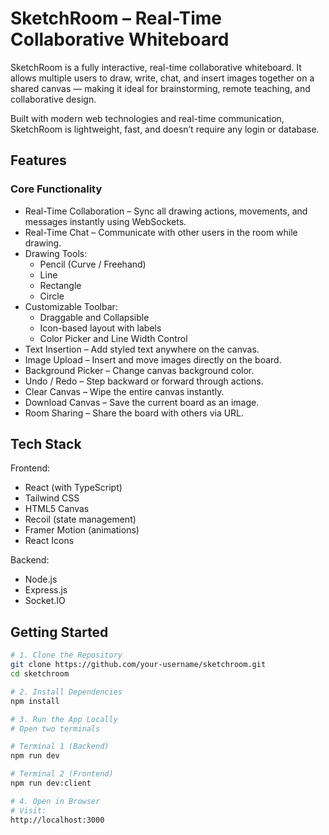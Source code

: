 # SketchRoom – Real-Time Collaborative Whiteboard

SketchRoom is a fully interactive, real-time collaborative whiteboard. It allows multiple users to draw, write, chat, and insert images together on a shared canvas — making it ideal for brainstorming, remote teaching, and collaborative design.

Built with modern web technologies and real-time communication, SketchRoom is lightweight, fast, and doesn’t require any login or database.

## Features

### Core Functionality

- Real-Time Collaboration – Sync all drawing actions, movements, and messages instantly using WebSockets.
- Real-Time Chat – Communicate with other users in the room while drawing.
- Drawing Tools:
  - Pencil (Curve / Freehand)
  - Line
  - Rectangle
  - Circle
- Customizable Toolbar:
  - Draggable and Collapsible
  - Icon-based layout with labels
  - Color Picker and Line Width Control
- Text Insertion – Add styled text anywhere on the canvas.
- Image Upload – Insert and move images directly on the board.
- Background Picker – Change canvas background color.
- Undo / Redo – Step backward or forward through actions.
- Clear Canvas – Wipe the entire canvas instantly.
- Download Canvas – Save the current board as an image.
- Room Sharing – Share the board with others via URL.

## Tech Stack

Frontend:
- React (with TypeScript)
- Tailwind CSS
- HTML5 Canvas
- Recoil (state management)
- Framer Motion (animations)
- React Icons

Backend:
- Node.js
- Express.js
- Socket.IO

## Getting Started

```bash
# 1. Clone the Repository
git clone https://github.com/your-username/sketchroom.git
cd sketchroom

# 2. Install Dependencies
npm install

# 3. Run the App Locally
# Open two terminals

# Terminal 1 (Backend)
npm run dev

# Terminal 2 (Frontend)
npm run dev:client

# 4. Open in Browser
# Visit:
http://localhost:3000
